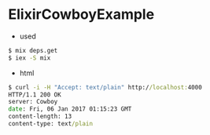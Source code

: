 # ElixirCowboyExample
- used
``` cmd
$ mix deps.get
$ iex -S mix  
```
- html

```cmd
$ curl -i -H "Accept: text/plain" http://localhost:4000
HTTP/1.1 200 OK
server: Cowboy
date: Fri, 06 Jan 2017 01:15:23 GMT
content-length: 13
content-type: text/plain

```



